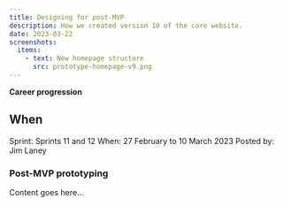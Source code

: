 ```yaml
---
title: Designing for post-MVP
description: How we created version 10 of the core website.
date: 2023-03-22
screenshots:
  items:
    - text: New homepage structure
      src: prototype-homepage-v9.png
---
```


<strong class="govuk-tag govuk-tag--purple">Career progression</strong>

## When
Sprint: Sprints 11 and 12
When: 27 February to 10 March 2023
Posted by: Jim Laney

### Post-MVP prototyping

Content goes here...
